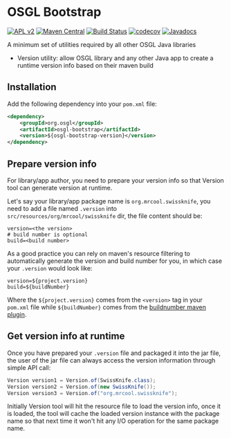# OSGL Bootstrap

[![APL v2](https://img.shields.io/badge/license-Apache%202-blue.svg)](http://www.apache.org/licenses/LICENSE-2.0.html) 
[![Maven Central](https://img.shields.io/maven-central/v/org.osgl/osgl-java-bootstrap.svg)](http://search.maven.org/#search%7Cga%7C1%7Cosgl-bootstrap)
[![Build Status](https://travis-ci.org/osglworks/java-osgl-bootstrap.svg?branch=master)](https://travis-ci.org/osglworks/java-osgl-bootstrap)
[![codecov](https://codecov.io/gh/osglworks/java-osgl-bootstrap/branch/master/graph/badge.svg)](https://codecov.io/gh/osglworks/java-osgl-bootstrap)
[![Javadocs](http://www.javadoc.io/badge/org.osgl/osgl-bootstrap.svg?color=red)](http://www.javadoc.io/doc/org.osgl/osgl-bootstrap)

A minimum set of utilities required by all other OSGL Java libraries

* Version utility: allow OSGL library and any other Java app to create a runtime version info based on their maven build

## Installation

Add the following dependency into your `pom.xml` file:

```xml
<dependency>
    <groupId>org.osgl</groupId>
    <artifactId>osgl-bootstrap</artifactId>
    <version>${osgl-bootstrap-version}</version>
</dependency>
```

## Prepare version info

For library/app author, you need to prepare your version info so that Version tool can generate version at runtime. 

Let's say your library/app package name is `org.mrcool.swissknife`, you need to add a file named `.version` into `src/resources/org/mrcool/swissknife` dir, the file content should be:

```properties
version=<the version>
# build number is optional
build=<build number>
``` 

As a good practice you can rely on maven's resource filtering to automatically generate the version and build number for you, in which case your `.version` would look like:

```properties
version=${project.version}
build=${buildNumber}
```

Where the `${project.version}` comes from the `<version>` tag in your `pom.xml` file while `${buildNumber}` comes from the [buildnumber maven plugin](http://www.mojohaus.org/buildnumber-maven-plugin/).

## Get version info at runtime

Once you have prepared your `.version` file and packaged it into the jar file, the user of the jar file can always access the version information through simple API call:

```java
Version version1 = Version.of(SwissKnife.class);
Version version2 = Version.of(new SwissKnife());
Version version3 = Version.of("org.mrcool.swissknife");
```

Initially Version tool will hit the resource file to load the version info, once it is loaded, the tool will cache the loaded version instance with the package name so that next time it won't hit any I/O operation for the same package name.

